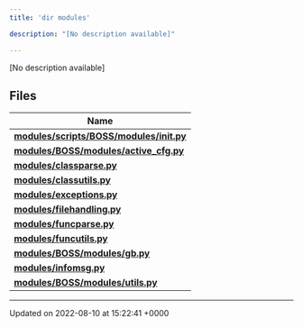 ```yaml
---
title: 'dir modules'

description: "[No description available]"

---
```







[No description available]

## Files

| Name           |
| -------------- |
| **[modules/scripts/BOSS/modules/__init__.py](/documentation/code/gambit_2.2/files/scripts_2boss_2modules_2____init_____8py/#file-scripts/boss/modules/--init--.py)**  |
| **[modules/BOSS/modules/active_cfg.py](/documentation/code/gambit_2.2/files/boss_2modules_2active__cfg_8py/#file-boss/modules/active-cfg.py)**  |
| **[modules/classparse.py](/documentation/code/gambit_2.2/files/classparse_8py/#file-classparse.py)**  |
| **[modules/classutils.py](/documentation/code/gambit_2.2/files/classutils_8py/#file-classutils.py)**  |
| **[modules/exceptions.py](/documentation/code/gambit_2.2/files/exceptions_8py/#file-exceptions.py)**  |
| **[modules/filehandling.py](/documentation/code/gambit_2.2/files/filehandling_8py/#file-filehandling.py)**  |
| **[modules/funcparse.py](/documentation/code/gambit_2.2/files/funcparse_8py/#file-funcparse.py)**  |
| **[modules/funcutils.py](/documentation/code/gambit_2.2/files/funcutils_8py/#file-funcutils.py)**  |
| **[modules/BOSS/modules/gb.py](/documentation/code/gambit_2.2/files/boss_2modules_2gb_8py/#file-boss/modules/gb.py)**  |
| **[modules/infomsg.py](/documentation/code/gambit_2.2/files/infomsg_8py/#file-infomsg.py)**  |
| **[modules/BOSS/modules/utils.py](/documentation/code/gambit_2.2/files/boss_2modules_2utils_8py/#file-boss/modules/utils.py)**  |






-------------------------------

Updated on 2022-08-10 at 15:22:41 +0000

